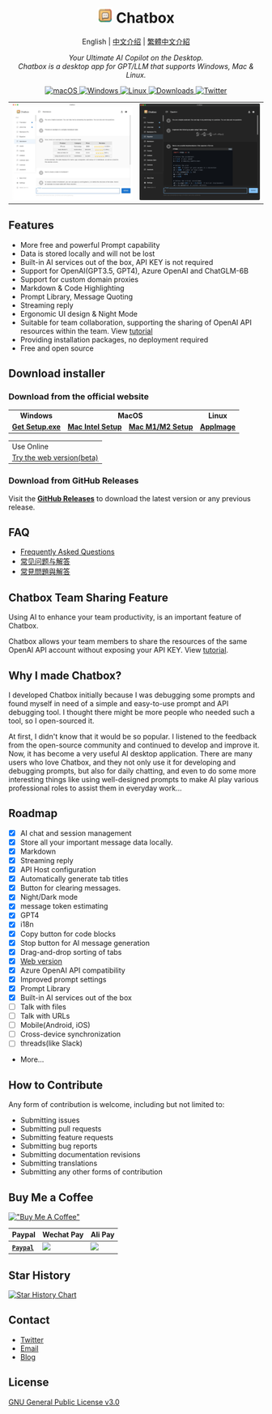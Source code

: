 <h1 align="center">
<img src='./doc/icon.png' width='30'>
<span>Chatbox</span>
</h1>
<p align="center">
    English | <a href="./README-CN.md">中文介绍</a> | <a href="./README-TC.md">繁體中文介紹</a>
</p>
<p align="center">
    <em>Your Ultimate AI Copilot on the Desktop. <br />Chatbox is a desktop app for GPT/LLM that supports Windows, Mac & Linux.</em>
</p>


<p align="center">
<a href="https://github.com/Bin-Huang/chatbox/releases" target="_blank">
<img alt="macOS" src="https://img.shields.io/badge/-macOS-black?style=flat-square&logo=apple&logoColor=white" />
</a>
<a href="https://github.com/Bin-Huang/chatbox/releases" target="_blank">
<img alt="Windows" src="https://img.shields.io/badge/-Windows-blue?style=flat-square&logo=windows&logoColor=white" />
</a>
<a href="https://github.com/Bin-Huang/chatbox/releases" target="_blank">
<img alt="Linux" src="https://img.shields.io/badge/-Linux-yellow?style=flat-square&logo=linux&logoColor=white" />
</a>
<a href="https://github.com/Bin-Huang/chatbox/releases" target="_blank">
<img alt="Downloads" src="https://img.shields.io/github/downloads/Bin-Huang/chatbox/total.svg?style=flat" />
</a>
<a href="https://twitter.com/benn_huang" target="_blank">
<img alt="Twitter" src="https://img.shields.io/badge/follow-benn_huang-blue?style=flat&logo=Twitter" />
</a>
</p>

<table>
<tr>
<td>
<img src='./doc/snapshot2.png' />
</td>
<td>
<img src='./doc/snapshot4.png' />
</td>
</tr>
</table>

## Features

- More free and powerful Prompt capability
- Data is stored locally and will not be lost
- Built-in AI services out of the box, API KEY is not required
- Support for OpenAI(GPT3.5, GPT4), Azure OpenAI and ChatGLM-6B
- Support for custom domain proxies
- Markdown & Code Highlighting
- Prompt Library, Message Quoting
- Streaming reply
- Ergonomic UI design & Night Mode
- Suitable for team collaboration, supporting the sharing of OpenAI API resources within the team. View [tutorial](./team-sharing/README.md)
- Providing installation packages, no deployment required
- Free and open source

## Download installer

### Download from the official website

<table>
  <tr>
    <td style="text-align:center"><b>Windows</b></td>
    <td colspan="2" style="text-align:center"><b>MacOS</b></td>
    <td style="text-align:center"><b>Linux</b></td>
  </tr>
  <tr>
    <td>
      <b><a href='https://chatboxai.app/?c=download-windows'>Get Setup.exe</a></b>
    </td>
    <td>
      <b><a href='https://chatboxai.app/?c=download-mac-intel'>Mac Intel Setup</a></b>
    </td>
    <td>
      <b><a href='https://chatboxai.app/?c=download-mac-aarch'>Mac M1/M2 Setup</a></b>
    </td>
    <td>
      <b><a href='https://chatboxai.app/?c=download-linux'>AppImage</a></b>
    </td>
  </tr>
</table>

<table>
  <tr>
    <td>Use Online</td>
  </tr>
  <tr>
    <td>
      <a href='https://chatboxai.app/#download'>Try the web version(beta)</a>
    </td>
  </tr>
</table>

### Download from GitHub Releases

Visit the **[GitHub Releases](https://github.com/Bin-Huang/chatbox/releases)** to download the latest version or any previous release.

## FAQ

- [Frequently Asked Questions](./FAQ.md)
- [常见问题与解答](./FAQ-CN.md)
- [常見問題與解答](./FAQ-TC.md)
## Chatbox Team Sharing Feature

Using AI to enhance your team productivity, is an important feature of Chatbox.

Chatbox allows your team members to share the resources of the same OpenAI API account without exposing your API KEY. View [tutorial](./team-sharing/README.md).

## Why I made Chatbox?

I developed Chatbox initially because I was debugging some prompts and found myself in need of a simple and easy-to-use prompt and API debugging tool. I thought there might be more people who needed such a tool, so I open-sourced it.

At first, I didn't know that it would be so popular. I listened to the feedback from the open-source community and continued to develop and improve it. Now, it has become a very useful AI desktop application. There are many users who love Chatbox, and they not only use it for developing and debugging prompts, but also for daily chatting, and even to do some more interesting things like using well-designed prompts to make AI play various professional roles to assist them in everyday work...

## Roadmap

- [x] AI chat and session management
- [x] Store all your important message data locally.
- [x] Markdown
- [x] Streaming reply
- [x] API Host configuration
- [x] Automatically generate tab titles
- [x] Button for clearing messages.
- [x] Night/Dark mode
- [x] message token estimating
- [x] GPT4
- [x] i18n
- [x] Copy button for code blocks
- [x] Stop button for AI message generation
- [x] Drag-and-drop sorting of tabs
- [x] [Web version](https://web.chatboxai.app)
- [x] Azure OpenAI API compatibility
- [x] Improved prompt settings
- [x] Prompt Library
- [x] Built-in AI services out of the box
- [ ] Talk with files
- [ ] Talk with URLs
- [ ] Mobile(Android, iOS)
- [ ] Cross-device synchronization
- [ ] threads(like Slack)
- More...

## How to Contribute

Any form of contribution is welcome, including but not limited to:

- Submitting issues
- Submitting pull requests
- Submitting feature requests
- Submitting bug reports
- Submitting documentation revisions
- Submitting translations
- Submitting any other forms of contribution

## Buy Me a Coffee

[!["Buy Me A Coffee"](https://www.buymeacoffee.com/assets/img/custom_images/orange_img.png)](https://buymeacoffee.com/benn)

| Paypal | Wechat Pay | Ali Pay |
| --- | --- | --- |
| [**`Paypal`**](https://www.paypal.me/tobennhuang) | <img src="./doc/wechat_pay.JPG" height="240" /> | <img src="./doc/ali_pay.PNG" height="240" /> |

## Star History

[![Star History Chart](https://api.star-history.com/svg?repos=Bin-Huang/chatbox&type=Date)](https://star-history.com/#Bin-Huang/chatbox&Date)

## Contact

- [Twitter](https://twitter.com/benn_huang)
- [Email](mailto:tohuangbin@gmail.com)
- [Blog](https://bennhuang.com)

## License

[GNU General Public License v3.0](./LICENSE)

